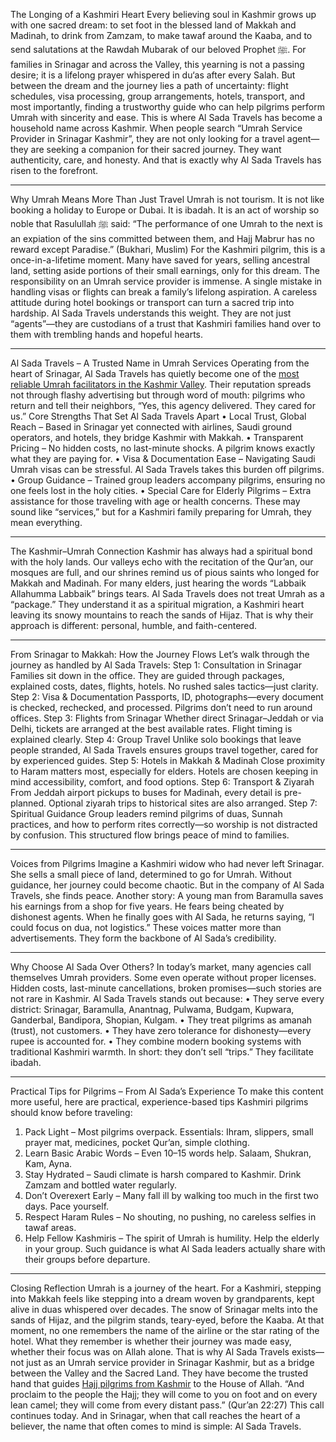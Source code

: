The Longing of a Kashmiri Heart
Every believing soul in Kashmir grows up with one sacred dream: to set foot in the blessed land of Makkah and Madinah, to drink from Zamzam, to make tawaf around the Kaaba, and to send salutations at the Rawdah Mubarak of our beloved Prophet ﷺ. For families in Srinagar and across the Valley, this yearning is not a passing desire; it is a lifelong prayer whispered in du‘as after every Salah.
But between the dream and the journey lies a path of uncertainty: flight schedules, visa processing, group arrangements, hotels, transport, and most importantly, finding a trustworthy guide who can help pilgrims perform Umrah with sincerity and ease. This is where Al Sada Travels has become a household name across Kashmir.
When people search “Umrah Service Provider in Srinagar Kashmir”, they are not only looking for a travel agent—they are seeking a companion for their sacred journey. They want authenticity, care, and honesty. And that is exactly why Al Sada Travels has risen to the forefront.
________________________________________
Why Umrah Means More Than Just Travel
Umrah is not tourism. It is not like booking a holiday to Europe or Dubai. It is ibadah. It is an act of worship so noble that Rasulullah ﷺ said:
“The performance of one Umrah to the next is an expiation of the sins committed between them, and Hajj Mabrur has no reward except Paradise.” (Bukhari, Muslim)
For the Kashmiri pilgrim, this is a once-in-a-lifetime moment. Many have saved for years, selling ancestral land, setting aside portions of their small earnings, only for this dream. The responsibility on an Umrah service provider is immense. A single mistake in handling visas or flights can break a family’s lifelong aspiration. A careless attitude during hotel bookings or transport can turn a sacred trip into hardship.
Al Sada Travels understands this weight. They are not just “agents”—they are custodians of a trust that Kashmiri families hand over to them with trembling hands and hopeful hearts.
________________________________________
Al Sada Travels – A Trusted Name in Umrah Services
Operating from the heart of Srinagar, Al Sada Travels has quietly become one of the [most reliable Umrah facilitators in the Kashmir Valley]( https://alsadatravels.com). Their reputation spreads not through flashy advertising but through word of mouth: pilgrims who return and tell their neighbors, “Yes, this agency delivered. They cared for us.”
Core Strengths That Set Al Sada Travels Apart
•	Local Trust, Global Reach – Based in Srinagar yet connected with airlines, Saudi ground operators, and hotels, they bridge Kashmir with Makkah.
•	Transparent Pricing – No hidden costs, no last-minute shocks. A pilgrim knows exactly what they are paying for.
•	Visa & Documentation Ease – Navigating Saudi Umrah visas can be stressful. Al Sada Travels takes this burden off pilgrims.
•	Group Guidance – Trained group leaders accompany pilgrims, ensuring no one feels lost in the holy cities.
•	Special Care for Elderly Pilgrims – Extra assistance for those traveling with age or health concerns.
These may sound like “services,” but for a Kashmiri family preparing for Umrah, they mean everything.
________________________________________
The Kashmir–Umrah Connection
Kashmir has always had a spiritual bond with the holy lands. Our valleys echo with the recitation of the Qur’an, our mosques are full, and our shrines remind us of pious saints who longed for Makkah and Madinah. For many elders, just hearing the words “Labbaik Allahumma Labbaik” brings tears.
Al Sada Travels does not treat Umrah as a “package.” They understand it as a spiritual migration, a Kashmiri heart leaving its snowy mountains to reach the sands of Hijaz. That is why their approach is different: personal, humble, and faith-centered.
________________________________________
From Srinagar to Makkah: How the Journey Flows
Let’s walk through the journey as handled by Al Sada Travels:
Step 1: Consultation in Srinagar
Families sit down in the office. They are guided through packages, explained costs, dates, flights, hotels. No rushed sales tactics—just clarity.
Step 2: Visa & Documentation
Passports, ID, photographs—every document is checked, rechecked, and processed. Pilgrims don’t need to run around offices.
Step 3: Flights from Srinagar
Whether direct Srinagar–Jeddah or via Delhi, tickets are arranged at the best available rates. Flight timing is explained clearly.
Step 4: Group Travel
Unlike solo bookings that leave people stranded, Al Sada Travels ensures groups travel together, cared for by experienced guides.
Step 5: Hotels in Makkah & Madinah
Close proximity to Haram matters most, especially for elders. Hotels are chosen keeping in mind accessibility, comfort, and food options.
Step 6: Transport & Ziyarah
From Jeddah airport pickups to buses for Madinah, every detail is pre-planned. Optional ziyarah trips to historical sites are also arranged.
Step 7: Spiritual Guidance
Group leaders remind pilgrims of duas, Sunnah practices, and how to perform rites correctly—so worship is not distracted by confusion.
This structured flow brings peace of mind to families.
________________________________________
Voices from Pilgrims
Imagine a Kashmiri widow who had never left Srinagar. She sells a small piece of land, determined to go for Umrah. Without guidance, her journey could become chaotic. But in the company of Al Sada Travels, she finds peace.
Another story: A young man from Baramulla saves his earnings from a shop for five years. He fears being cheated by dishonest agents. When he finally goes with Al Sada, he returns saying, “I could focus on dua, not logistics.”
These voices matter more than advertisements. They form the backbone of Al Sada’s credibility.
________________________________________
Why Choose Al Sada Over Others?
In today’s market, many agencies call themselves Umrah providers. Some even operate without proper licenses. Hidden costs, last-minute cancellations, broken promises—such stories are not rare in Kashmir.
Al Sada Travels stands out because:
•	They serve every district: Srinagar, Baramulla, Anantnag, Pulwama, Budgam, Kupwara, Ganderbal, Bandipora, Shopian, Kulgam.
•	They treat pilgrims as amanah (trust), not customers.
•	They have zero tolerance for dishonesty—every rupee is accounted for.
•	They combine modern booking systems with traditional Kashmiri warmth.
In short: they don’t sell “trips.” They facilitate ibadah.
________________________________________
Practical Tips for Pilgrims – From Al Sada’s Experience
To make this content more useful, here are practical, experience-based tips Kashmiri pilgrims should know before traveling:
1.	Pack Light – Most pilgrims overpack. Essentials: Ihram, slippers, small prayer mat, medicines, pocket Qur’an, simple clothing.
2.	Learn Basic Arabic Words – Even 10–15 words help. Salaam, Shukran, Kam, Ayna.
3.	Stay Hydrated – Saudi climate is harsh compared to Kashmir. Drink Zamzam and bottled water regularly.
4.	Don’t Overexert Early – Many fall ill by walking too much in the first two days. Pace yourself.
5.	Respect Haram Rules – No shouting, no pushing, no careless selfies in tawaf areas.
6.	Help Fellow Kashmiris – The spirit of Umrah is humility. Help the elderly in your group.
Such guidance is what Al Sada leaders actually share with their groups before departure.
________________________________________

Closing Reflection
Umrah is a journey of the heart. For a Kashmiri, stepping into Makkah feels like stepping into a dream woven by grandparents, kept alive in duas whispered over decades. The snow of Srinagar melts into the sands of Hijaz, and the pilgrim stands, teary-eyed, before the Kaaba.
At that moment, no one remembers the name of the airline or the star rating of the hotel. What they remember is whether their journey was made easy, whether their focus was on Allah alone.
That is why Al Sada Travels exists—not just as an Umrah service provider in Srinagar Kashmir, but as a bridge between the Valley and the Sacred Land. They have become the trusted hand that guides [Hajj pilgrims from Kashmir]( https://alsadatravels.com/Hajj-Package-Details-from-Srinagar-Kashmir.php) to the House of Allah.
“And proclaim to the people the Hajj; they will come to you on foot and on every lean camel; they will come from every distant pass.” (Qur’an 22:27)
This call continues today. And in Srinagar, when that call reaches the heart of a believer, the name that often comes to mind is simple: Al Sada Travels.


